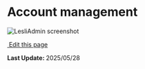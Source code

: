 <script setup>
    import LesliBrowser from "../../.vitepress/components/lesli-browser.vue"
</script>

# Account management


<lesli-browser url="admin">
    <img alt="LesliAdmin screenshot" src="/images/engines/mailer/screenshot.png" />
</lesli-browser>

<section class="lesli-markdown-info">
    <p><a target="blank" href="https://github.com/LesliTech/LesliMailer/tree/master/docs/accounts.md"><i class="ri-external-link-fill"></i>&nbsp;Edit this page</a><p/>
    <p><b>Last Update: </b>2025/05/28</p>
</section>

<!-- This code was automatically generated -->
<!-- to update this docs please run rake docs:build -->

